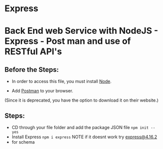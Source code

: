 # Express

<H1>Back End web Service with NodeJS - Express - Post man and use of RESTful API's </H1>

<H2>Before the Steps:</H2>

- In order to access this file, you must install [Node](https://nodejs.org/en/download/).

- Add [Postman](https://www.postman.com/downloads/) to your browser.

(Since it is deprecated, you have the option to download it on their website.)


<H2>Steps:</H2>

- CD through your file folder and add the package JSON file `npm init --yes`
- Install Express `npm i express` NOTE if it doesnt work try express@4.16.2
- for schema